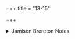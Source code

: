 +++
title = "13-15"

+++

<details><summary>Jamison Brereton Notes</summary>

Another soma tṛca.
</details>
